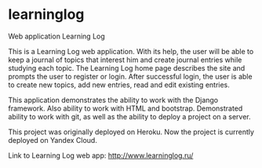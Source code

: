 # learninglog

Web application Learning Log

This is a Learning Log web application. With its help, the user will be able to keep a journal of topics that interest him and create journal entries while studying each topic.
The Learning Log home page describes the site and prompts the user to register or login. After successful login, the user is able to create new topics, add new entries,
read and edit existing entries.

This application demonstrates the ability to work with the Django framework. Also ability to work with HTML and bootstrap.
Demonstrated ability to work with git, as well as the ability to deploy a project on a server. 

This project was originally deployed on Heroku. Now the project is currently deployed on Yandex Cloud.

Link to Learning Log web app: http://www.learninglog.ru/
